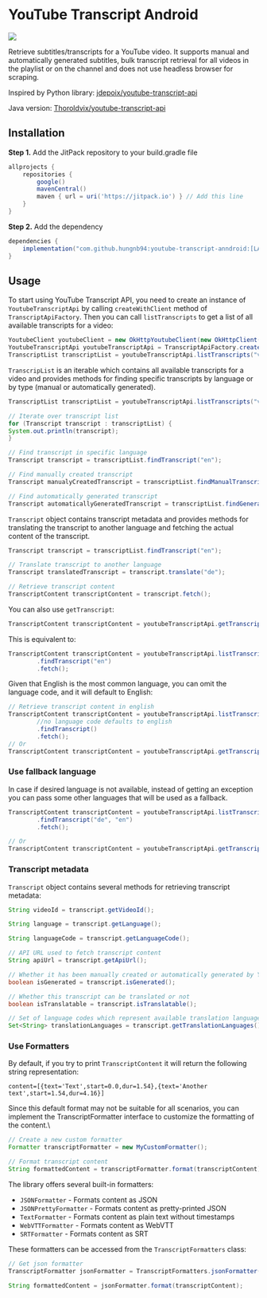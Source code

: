 # YouTube Transcript Android
[![](https://jitpack.io/v/hungnb94/youtube-transcript-anndroid.svg)](https://jitpack.io/#hungnb94/youtube-transcript-anndroid)

Retrieve subtitles/transcripts for a YouTube video.
It supports manual and automatically generated subtitles, bulk transcript retrieval for all videos in the playlist or on the channel and does not use headless browser for scraping.

Inspired by Python library: [jdepoix/youtube-transcript-api](https://github.com/jdepoix/youtube-transcript-api)

Java version: [Thoroldvix/youtube-transcript-api](https://github.com/Thoroldvix/youtube-transcript-api)

## Installation

**Step 1.** Add the JitPack repository to your build.gradle file

```groovy
allprojects {
    repositories {
        google()
        mavenCentral()
        maven { url = uri('https://jitpack.io') } // Add this line
    }
}
```

**Step 2.** Add the dependency

```groovy
dependencies {
    implementation("com.github.hungnb94:youtube-transcript-anndroid:[LATEST_VERSION]")
}
```


## Usage
To start using YouTube Transcript API, you need to create an instance of `YoutubeTranscriptApi` by calling `createWithClient` method of `TranscriptApiFactory`.
Then you can call `listTranscripts` to get a list of all available transcripts for a video:
```java
YoutubeClient youtubeClient = new OkHttpYoutubeClient(new OkHttpClient());
YoutubeTranscriptApi youtubeTranscriptApi = TranscriptApiFactory.createWithClient(youtubeClient);
TranscriptList transcriptList = youtubeTranscriptApi.listTranscripts("videoId");
```

`TranscripList` is an iterable which contains all available transcripts for a video and provides methods for finding specific transcripts by language or by type (manual or automatically generated).
```java
TranscriptList transcriptList = youtubeTranscriptApi.listTranscripts("videoId");

// Iterate over transcript list
for (Transcript transcript : transcriptList) {
System.out.println(transcript);
}

// Find transcript in specific language
Transcript transcript = transcriptList.findTranscript("en");

// Find manually created transcript
Transcript manualyCreatedTranscript = transcriptList.findManualTranscript("en");

// Find automatically generated transcript
Transcript automaticallyGeneratedTranscript = transcriptList.findGeneratedTranscript("en");
```


`Transcript` object contains transcript metadata and provides methods for translating the transcript to another language and fetching the actual content of the transcript.
```java
Transcript transcript = transcriptList.findTranscript("en");

// Translate transcript to another language
Transcript translatedTranscript = transcript.translate("de");

// Retrieve transcript content
TranscriptContent transcriptContent = transcript.fetch();
```

You can also use `getTranscript`:
```java
TranscriptContent transcriptContent = youtubeTranscriptApi.getTranscript("videoId", "en");
```

This is equivalent to:
```java
TranscriptContent transcriptContent = youtubeTranscriptApi.listTranscripts("videoId")
        .findTranscript("en")
        .fetch();
```

Given that English is the most common language, you can omit the language code, and it will default to English:
```java
// Retrieve transcript content in english
TranscriptContent transcriptContent = youtubeTranscriptApi.listTranscripts("videoId")
        //no language code defaults to english
        .findTranscript()
        .fetch();
// Or
TranscriptContent transcriptContent = youtubeTranscriptApi.getTranscript("videoId");
```


### Use fallback language
In case if desired language is not available, instead of getting an exception you can pass some other languages that will be used as a fallback.
```java
TranscriptContent transcriptContent = youtubeTranscriptApi.listTranscripts("videoId")
        .findTranscript("de", "en")
        .fetch();

// Or
TranscriptContent transcriptContent = youtubeTranscriptApi.getTranscript("videoId", "de", "en");
```

### Transcript metadata
`Transcript` object contains several methods for retrieving transcript metadata:
```java
String videoId = transcript.getVideoId();

String language = transcript.getLanguage();

String languageCode = transcript.getLanguageCode();

// API URL used to fetch transcript content
String apiUrl = transcript.getApiUrl();

// Whether it has been manually created or automatically generated by YouTube
boolean isGenerated = transcript.isGenerated();

// Whether this transcript can be translated or not
boolean isTranslatable = transcript.isTranslatable();

// Set of language codes which represent available translation languages
Set<String> translationLanguages = transcript.getTranslationLanguages();
```

### Use Formatters
By default, if you try to print `TranscriptContent` it will return the following string representation:
```
content=[{text='Text',start=0.0,dur=1.54},{text='Another text',start=1.54,dur=4.16}]
```
Since this default format may not be suitable for all scenarios, you can implement the TranscriptFormatter interface to customize the formatting of the content.\
```java
// Create a new custom formatter
Formatter transcriptFormatter = new MyCustomFormatter();

// Format transcript content
String formattedContent = transcriptFormatter.format(transcriptContent);
```

The library offers several built-in formatters:
- `JSONFormatter` - Formats content as JSON
- `JSONPrettyFormatter` - Formats content as pretty-printed JSON
- `TextFormatter` - Formats content as plain text without timestamps
- `WebVTTFormatter` - Formats content as WebVTT
- `SRTFormatter` - Formats content as SRT

These formatters can be accessed from the `TranscriptFormatters` class:
```java
// Get json formatter
TranscriptFormatter jsonFormatter = TranscriptFormatters.jsonFormatter();

String formattedContent = jsonFormatter.format(transcriptContent);
```
